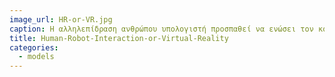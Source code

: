 ```yaml
---
image_url: HR-or-VR.jpg
caption: Η αλληλεπίδραση ανθρώπου υπολογιστή προσπαθεί να ενώσει τον κόσμο μας με τον κόσμο των υπολογιστών, είτε φέρνοντας του υπολογιστές στον φυσικό κόσμο (HR), είτε πηγαίνοντας εμάς στον κόσμο των υπολογιστών(VR), είτε συνδυάζοντας τους δύο κόσμους (AR), με σκοπό να βελτιώσει τις δυνατότητες μας.
title: Human-Robot-Interaction-or-Virtual-Reality
categories:
  - models
---
```

